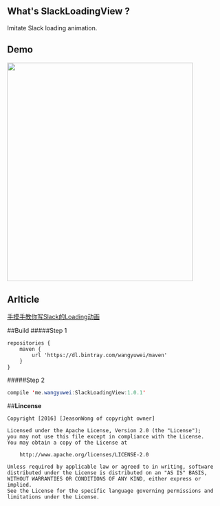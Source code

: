 ## What's SlackLoadingView ?
Imitate Slack loading animation.

## Demo
<img src="http://i2.piimg.com/1070/0a3bbeb7b73c6f87.gif" width = "432" height = "507.6" align=center />

## Arlticle
[手摸手教你写Slack的Loading动画](http://www.wangyuwei.me/2016/08/14/%E6%89%8B%E6%91%B8%E6%89%8B%E6%95%99%E4%BD%A0%E5%86%99Slack%E7%9A%84Loading%E5%8A%A8%E7%94%BB/)

##Build
#####Step 1 
```build
repositories {
    maven {
        url 'https://dl.bintray.com/wangyuwei/maven'
    }
}
```
#####Step 2
```java
compile 'me.wangyuwei:SlackLoadingView:1.0.1'
```

##**Lincense**

```lincense
Copyright [2016] [JeasonWong of copyright owner]

Licensed under the Apache License, Version 2.0 (the "License");
you may not use this file except in compliance with the License.
You may obtain a copy of the License at

    http://www.apache.org/licenses/LICENSE-2.0

Unless required by applicable law or agreed to in writing, software
distributed under the License is distributed on an "AS IS" BASIS,
WITHOUT WARRANTIES OR CONDITIONS OF ANY KIND, either express or implied.
See the License for the specific language governing permissions and
limitations under the License.
```


